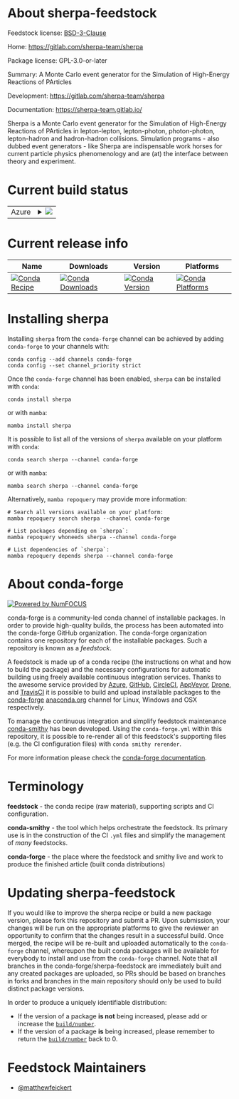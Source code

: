 About sherpa-feedstock
======================

Feedstock license: [BSD-3-Clause](https://github.com/conda-forge/sherpa-feedstock/blob/main/LICENSE.txt)

Home: https://gitlab.com/sherpa-team/sherpa

Package license: GPL-3.0-or-later

Summary: A Monte Carlo event generator for the Simulation of High-Energy Reactions of PArticles 

Development: https://gitlab.com/sherpa-team/sherpa

Documentation: https://sherpa-team.gitlab.io/

Sherpa is a Monte Carlo event generator for the Simulation of High-Energy
Reactions of PArticles in lepton-lepton, lepton-photon, photon-photon,
lepton-hadron and hadron-hadron collisions. Simulation programs - also
dubbed event generators - like Sherpa are indispensable work horses for
current particle physics phenomenology and are (at) the interface between
theory and experiment.


Current build status
====================


<table>
    
  <tr>
    <td>Azure</td>
    <td>
      <details>
        <summary>
          <a href="https://dev.azure.com/conda-forge/feedstock-builds/_build/latest?definitionId=23867&branchName=main">
            <img src="https://dev.azure.com/conda-forge/feedstock-builds/_apis/build/status/sherpa-feedstock?branchName=main">
          </a>
        </summary>
        <table>
          <thead><tr><th>Variant</th><th>Status</th></tr></thead>
          <tbody><tr>
              <td>linux_64</td>
              <td>
                <a href="https://dev.azure.com/conda-forge/feedstock-builds/_build/latest?definitionId=23867&branchName=main">
                  <img src="https://dev.azure.com/conda-forge/feedstock-builds/_apis/build/status/sherpa-feedstock?branchName=main&jobName=linux&configuration=linux%20linux_64_" alt="variant">
                </a>
              </td>
            </tr>
          </tbody>
        </table>
      </details>
    </td>
  </tr>
</table>

Current release info
====================

| Name | Downloads | Version | Platforms |
| --- | --- | --- | --- |
| [![Conda Recipe](https://img.shields.io/badge/recipe-sherpa-green.svg)](https://anaconda.org/conda-forge/sherpa) | [![Conda Downloads](https://img.shields.io/conda/dn/conda-forge/sherpa.svg)](https://anaconda.org/conda-forge/sherpa) | [![Conda Version](https://img.shields.io/conda/vn/conda-forge/sherpa.svg)](https://anaconda.org/conda-forge/sherpa) | [![Conda Platforms](https://img.shields.io/conda/pn/conda-forge/sherpa.svg)](https://anaconda.org/conda-forge/sherpa) |

Installing sherpa
=================

Installing `sherpa` from the `conda-forge` channel can be achieved by adding `conda-forge` to your channels with:

```
conda config --add channels conda-forge
conda config --set channel_priority strict
```

Once the `conda-forge` channel has been enabled, `sherpa` can be installed with `conda`:

```
conda install sherpa
```

or with `mamba`:

```
mamba install sherpa
```

It is possible to list all of the versions of `sherpa` available on your platform with `conda`:

```
conda search sherpa --channel conda-forge
```

or with `mamba`:

```
mamba search sherpa --channel conda-forge
```

Alternatively, `mamba repoquery` may provide more information:

```
# Search all versions available on your platform:
mamba repoquery search sherpa --channel conda-forge

# List packages depending on `sherpa`:
mamba repoquery whoneeds sherpa --channel conda-forge

# List dependencies of `sherpa`:
mamba repoquery depends sherpa --channel conda-forge
```


About conda-forge
=================

[![Powered by
NumFOCUS](https://img.shields.io/badge/powered%20by-NumFOCUS-orange.svg?style=flat&colorA=E1523D&colorB=007D8A)](https://numfocus.org)

conda-forge is a community-led conda channel of installable packages.
In order to provide high-quality builds, the process has been automated into the
conda-forge GitHub organization. The conda-forge organization contains one repository
for each of the installable packages. Such a repository is known as a *feedstock*.

A feedstock is made up of a conda recipe (the instructions on what and how to build
the package) and the necessary configurations for automatic building using freely
available continuous integration services. Thanks to the awesome service provided by
[Azure](https://azure.microsoft.com/en-us/services/devops/), [GitHub](https://github.com/),
[CircleCI](https://circleci.com/), [AppVeyor](https://www.appveyor.com/),
[Drone](https://cloud.drone.io/welcome), and [TravisCI](https://travis-ci.com/)
it is possible to build and upload installable packages to the
[conda-forge](https://anaconda.org/conda-forge) [anaconda.org](https://anaconda.org/)
channel for Linux, Windows and OSX respectively.

To manage the continuous integration and simplify feedstock maintenance
[conda-smithy](https://github.com/conda-forge/conda-smithy) has been developed.
Using the ``conda-forge.yml`` within this repository, it is possible to re-render all of
this feedstock's supporting files (e.g. the CI configuration files) with ``conda smithy rerender``.

For more information please check the [conda-forge documentation](https://conda-forge.org/docs/).

Terminology
===========

**feedstock** - the conda recipe (raw material), supporting scripts and CI configuration.

**conda-smithy** - the tool which helps orchestrate the feedstock.
                   Its primary use is in the construction of the CI ``.yml`` files
                   and simplify the management of *many* feedstocks.

**conda-forge** - the place where the feedstock and smithy live and work to
                  produce the finished article (built conda distributions)


Updating sherpa-feedstock
=========================

If you would like to improve the sherpa recipe or build a new
package version, please fork this repository and submit a PR. Upon submission,
your changes will be run on the appropriate platforms to give the reviewer an
opportunity to confirm that the changes result in a successful build. Once
merged, the recipe will be re-built and uploaded automatically to the
`conda-forge` channel, whereupon the built conda packages will be available for
everybody to install and use from the `conda-forge` channel.
Note that all branches in the conda-forge/sherpa-feedstock are
immediately built and any created packages are uploaded, so PRs should be based
on branches in forks and branches in the main repository should only be used to
build distinct package versions.

In order to produce a uniquely identifiable distribution:
 * If the version of a package **is not** being increased, please add or increase
   the [``build/number``](https://docs.conda.io/projects/conda-build/en/latest/resources/define-metadata.html#build-number-and-string).
 * If the version of a package **is** being increased, please remember to return
   the [``build/number``](https://docs.conda.io/projects/conda-build/en/latest/resources/define-metadata.html#build-number-and-string)
   back to 0.

Feedstock Maintainers
=====================

* [@matthewfeickert](https://github.com/matthewfeickert/)

